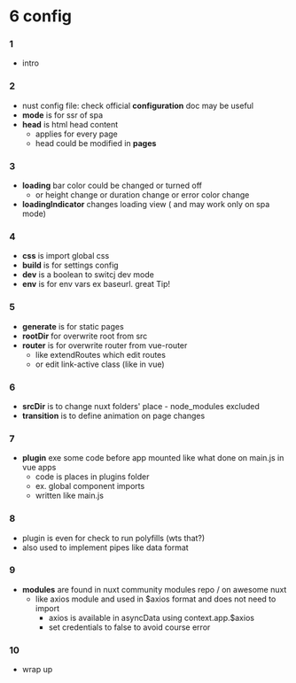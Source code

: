 # 6 config
### 1
- intro
### 2
- nust config file: check official **configuration** doc may be useful
- **mode** is for ssr of spa
- **head** is html head content
    - applies for every page
    - head could be modified in **pages**
### 3
- **loading** bar color could be changed or turned off
    - or height change or duration change or error color change
- **loadingIndicator** changes loading view ( and may work only on spa mode)
### 4
- **css** is import global css
- **build** is for settings config
- **dev** is a boolean to switcj dev mode
- **env** is for env vars ex baseurl. great Tip!
### 5
- **generate** is for static pages
- **rootDir** for overwrite root from src
- **router** is for overwrite router from vue-router
    - like extendRoutes which edit routes
    - or edit link-active class (like in vue)
### 6
- **srcDir** is to change nuxt folders' place - node_modules excluded
- **transition** is to define animation on page changes
### 7
- **plugin** exe some code before app mounted like what done on main.js in vue apps
    - code is places in plugins folder
    - ex. global component imports
    - written like main.js
### 8
- plugin is even for check to run polyfills (wts that?)
- also used to implement pipes like data format
### 9
- **modules** are found in nuxt community modules repo / on awesome nuxt
    - like axios module and used in $axios format and does not need to import
        - axios is available in asyncData using context.app.$axios
        - set credentials to false to avoid course error
### 10
- wrap up